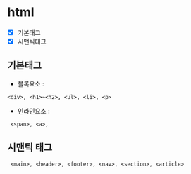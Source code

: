 # html
- [x] 기본태그
- [x] 시맨틱태그
## 기본태그
 + 블록요소 :
```
<div>, <h1>~<h2>, <ul>, <li>, <p>
```
+ 인라인요소 :
```
 <span>, <a>,
```

## 시맨틱 태그
```
 <main>, <header>, <footer>, <nav>, <section>, <article>
```
